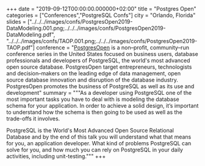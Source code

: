 +++
date = "2019-09-12T00:00:00.000000+02:00"
title = "Postgres Open"
categories = ["Conferences","PostgreSQL Confs"]
city = "Orlando, Florida"
slides = ["../../../images/confs/PostgresOpen2019-DataModeling.001.png;../../../images/confs/PostgresOpen2019-DataModeling.pdf",
          "../../../images/confs/TAOP.001.png;../../../images/confs/PostgresOpen2019-TAOP.pdf"]
conference = "[PostgresOpen](https://2019.postgresopen.org) is a non–profit, community–run conference series in the United States focused on business users, database professionals and developers of PostgreSQL, the world's most advanced open source database. PostgresOpen target entrepreneurs, technologists and decision–makers on the leading edge of data management, open source database innovation and disruption of the database industry. PostgresOpen promotes the business of PostgreSQL as well as its use and development"
summary = """As a developer using PostgreSQL one of the most important tasks you have to deal with is modeling the database schema for your application. In order to achieve a solid design, it’s important to understand how the schema is then going to be used as well as the trade-offs it involves.

PostgreSQL is the World's Most Advanced Open Source Relational Database and by the end of this talk you will understand what that means for you, an application developer. What kind of problems PostgreSQL can solve for you, and how much you can rely on PostgreSQL in your daily activities, including unit-testing."""
+++
